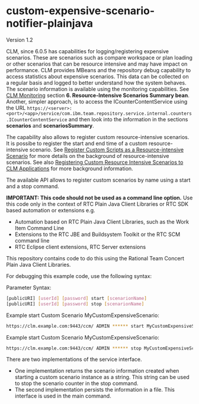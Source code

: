 # custom-expensive-scenario-notifier-plainjava

Version 1.2

CLM, since 6.0.5 has capabilities for logging/registering expensive scenarios. These are scenarios such as compare workspace or plan loading or other scenarios that can be resource intensive and may have impact on performance. CLM provides MBeans and the repository debug capability to access statistics about expensive scenarios. This data can be collected on a regular basis and logged to better understand how the system behaves. The scenario information is available using the monitoring capabilities. See [CLM Monitoring](https://jazz.net/library/article/91590) section **6. Resource-Intensive Scenarios Summary bean**. Another, simpler approach, is to access the ICounterContentService using the URL `https://<server>:<port>/<app>/service/com.ibm.team.repository.service.internal.counters.ICounterContentService` and then look into the information in the sections **scenarios** and **scenariosSummary**. 

The capability also allows to register custom resource-intensive scenarios. It is possibe to register the start and end time of a custom resource-intensive scenario. See [Register Custom Scripts as a Resource-intensive Scenario](https://jazz.net/wiki/bin/view/Deployment/CreateCustomScenarios) for more details on the background of resource-intensive scenarios.
See also [Registering Custom Resource Intensive Scenarios to CLM Applications](https://rsjazz.wordpress.com/2019/03/07/registering-custom-resource-intensive-scenarios-to-clm-applications/) for more background information. 

The available API allows to register custom scenarios by name using a start and a stop command.

**IMPORTANT: This code should not be used as a command line option.** 
Use this code only in the context of RTC Plain Java Client Libraries or RTC SDK based automation or extensions e.g.
  * Automation based on RTC Plain Java Client Libraries, such as the Work Item Command Line
  * Extensions to the RTC JBE and Buildsystem Toolkit or the RTC SCM command line
  * RTC Eclipse client extensions, RTC Server extensions

This repository contains code to do this using the Rational Team Concert Plain Java Client Libraries.

For debugging this example code, use the following syntax:

Parameter Syntax:
```bash
[publicURI] [userId] [password] start [scenarionName]
[publicURI] [userId] [password] stop [scenarionName]
```

Example start Custom Scenario MyCustomExpensiveScenario:
```bash
https://clm.example.com:9443/ccm/ ADMIN ****** start MyCustomExpensiveScenario
```

Example start Custom Scenario MyCustomExpensiveScenario:
```bash
https://clm.example.com:9443/ccm/ ADMIN ****** stop MyCustomExpensiveScenario
```

There are two implementations of the service interface. 

* One implementation returns the scenario information created when starting a custom scenario instance as a string. This string can be used to stop the scenario counter in the stop command.
* The second implementation persists the information in a file. This interface is used in the main command.  
